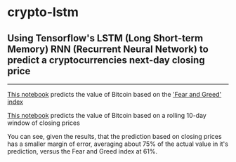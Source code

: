 # crypto-lstm

## Using Tensorflow's LSTM (Long Short-term Memory) RNN (Recurrent Neural Network) to predict a cryptocurrencies next-day closing price

---

 [This notebook](/lstm_crypto_predictor-fng.ipynb) predicts the value of Bitcoin based on the ['Fear and Greed' index](https://alternative.me/crypto/fear-and-greed-index/)

 [This notebook](/lstm_crypto_predictor-closing.ipynb) predicts the value of Bitcoin based on a rolling 10-day window of closing prices

You can see, given the results, that the prediction based on closing prices has a smaller margin of error, averaging about 75% of the actual value in it's prediction, versus the Fear and Greed index at 61%.
